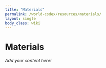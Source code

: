 ```yaml
---
title: "Materials"
permalink: /world-codex/resources/materials/
layout: single
body_class: wiki
---
```


# Materials

_Add your content here!_ 